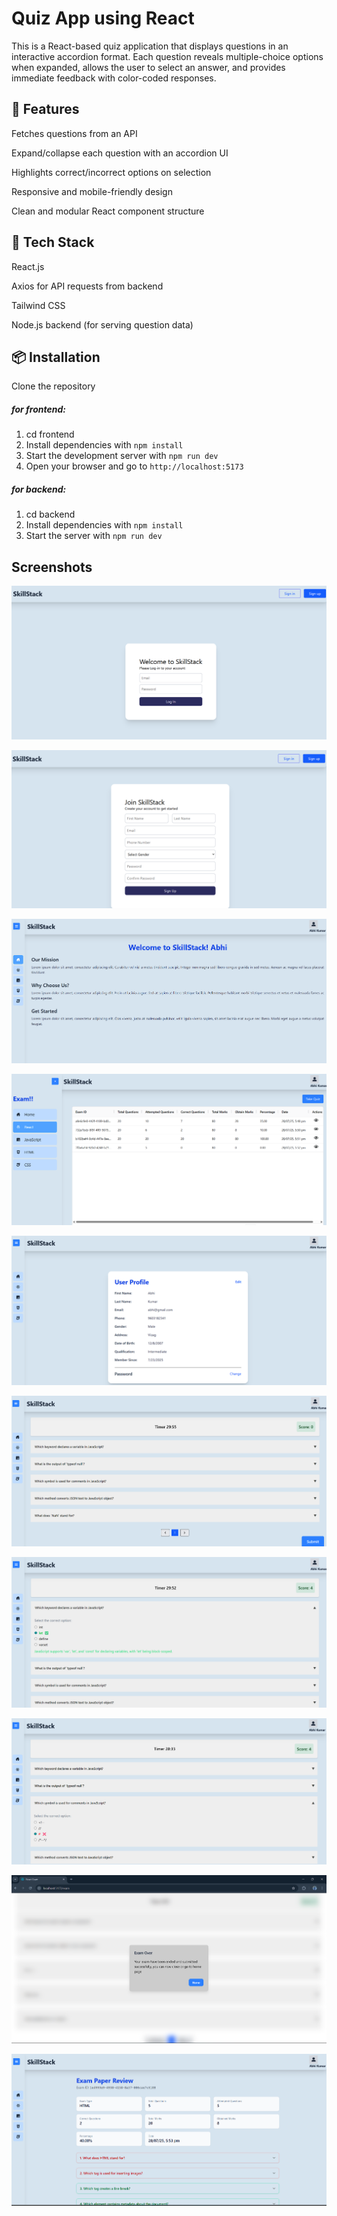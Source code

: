 # Quiz App using React

This is a React-based quiz application that displays questions in an interactive accordion format. Each question reveals multiple-choice options when expanded, allows the user to select an answer, and provides immediate feedback with color-coded responses.

## 🔧 Features
Fetches questions from an API

Expand/collapse each question with an accordion UI

Highlights correct/incorrect options on selection

Responsive and mobile-friendly design

Clean and modular React component structure

## 🚀 Tech Stack
React.js

Axios for API requests from backend

Tailwind CSS

Node.js backend (for serving question data)

## 📦 Installation
Clone the repository
##### for frontend:
1. cd frontend
2. Install dependencies with `npm install`
3. Start the development server with `npm run dev`
4. Open your browser and go to `http://localhost:5173`

##### for backend:
1. cd backend
2. Install dependencies with `npm install`
3. Start the server with `npm run dev`



## Screenshots
![App Screenshot](./Frontend/src/assets/image9.png)

![App Screenshot](./Frontend/src/assets/image10.png)

![App Screenshot](./Frontend/src/assets/image1.png)

![App Screenshot](./Frontend/src/assets/image6.png)

![App Screenshot](./Frontend/src/assets/image7.png)

![App Screenshot](./Frontend/src/assets/image5.png)

![App Screenshot](./Frontend/src/assets/image2.png)

![App Screenshot](./Frontend/src/assets/image3.png)

![App Screenshot](./Frontend/src/assets/image4.png)

![App Screenshot](./Frontend/src/assets/image8.png)